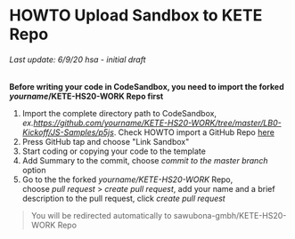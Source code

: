 # HOWTO Upload Sandbox to KETE Repo
###### Last update: 6/9/20 hsa - initial draft

**Before writing your code in CodeSandbox, you need to import the forked *yourname*/KETE-HS20-WORK Repo first**

1. Import the complete directory path to CodeSandbox, *ex.https://github.com/yourname/KETE-HS20-WORK/tree/master/LB0-Kickoff/JS-Samples/p5js*. Check HOWTO import a GitHub Repo [here](https://codesandbox.io/docs/importing)
2. Press GitHub tap and choose "Link Sandbox"
3. Start coding or copying your code to the template
4. Add Summary to the commit, choose *commit to the master branch* option
5. Go to the the forked *yourname/KETE-HS20-WORK* Repo, 
  </br>choose *pull request* > *create pull request*, add your name and a brief description to the pull request, click *create pull request*

> You will be redirected automatically to sawubona-gmbh/KETE-HS20-WORK Repo
